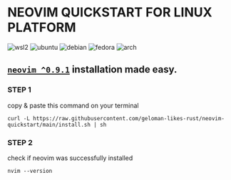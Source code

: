 # NEOVIM QUICKSTART FOR LINUX PLATFORM
![wsl2](https://img.shields.io/badge/wsl2-3C79F5?style=for-the-badge&logo=windows&logoColor=fff)
![ubuntu](https://img.shields.io/badge/ubuntu-FC4F00?style=for-the-badge&logo=ubuntu&logoColor=fff)
![debian](https://img.shields.io/badge/debian-D14D72?style=for-the-badge&logo=debian&logoColor=white)
![fedora](https://img.shields.io/badge/fedora-19376D?style=for-the-badge&logo=fedora&logoColor=fff)
![arch](https://img.shields.io/badge/arch-0B2447?style=for-the-badge&logo=archlinux&logoColor=19A7CE)

## [**`neovim ^0.9.1`**](https://github.com/neovim/neovim/releases/tag/stable) installation made easy.


### STEP 1
copy & paste this command on your terminal
```
curl -L https://raw.githubusercontent.com/geloman-likes-rust/neovim-quickstart/main/install.sh | sh
```

### STEP 2
check if neovim was successfully installed
```
nvim --version
```
